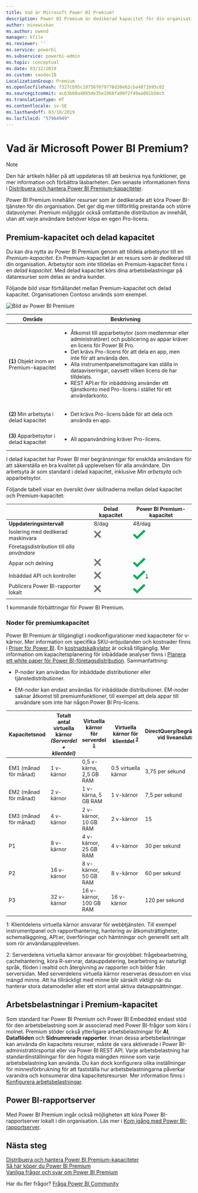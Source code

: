 ```yaml
---
title: Vad är Microsoft Power BI Premium?
description: Power BI Premium är dedikerad kapacitet för din organisation eller ditt team som ger mer tillförlitlig prestanda och större datavolymer utan att du behöver köpa licenser per användare.
author: minewiskan
ms.author: owend
manager: kfile
ms.reviewer: ''
ms.service: powerbi
ms.subservice: powerbi-admin
ms.topic: conceptual
ms.date: 03/12/2019
ms.custom: seodec18
LocalizationGroup: Premium
ms.openlocfilehash: f327cb95c10756f079778d20e62cba4871b95c02
ms.sourcegitcommit: ac63b08a4085de35e1968fa90f2f49ea001b50c5
ms.translationtype: HT
ms.contentlocale: sv-SE
ms.lasthandoff: 03/18/2019
ms.locfileid: "57964949"
---
```

# <a name="what-is-microsoft-power-bi-premium"></a>Vad är Microsoft Power BI Premium?

> [!NOTE]
> Den här artikeln håller på att uppdateras till att beskriva nya funktioner, ge mer information och förbättra läsbarheten. Den senaste informationen finns i [Distribuera och hantera Power BI Premium-kapaciteter](whitepaper-powerbi-premium-deployment.md).

Power BI Premium innehåller resurser som är dedikerade att köra Power BI-tjänsten för din organisation. Det ger dig mer tillförlitlig prestanda och större datavolymer. Premium möjliggör också omfattande distribution av innehåll, utan att varje användare behöver köpa en egen Pro-licens.  

## <a name="premium-capacity-and-shared-capacity"></a>Premium-kapacitet och delad kapacitet

Du kan dra nytta av Power BI Premium genom att tilldela arbetsytor till en *Premium-kapacitet*. En Premium-kapacitet är en resurs som är dedikerad till din organisation. Arbetsytor som inte tilldelas en Premium-kapacitet finns i en *delad kapacitet*. Med delad kapacitet körs dina arbetsbelastningar på dataresurser som delas av andra kunder.

Följande bild visar förhållandet mellan Premium-kapacitet och delad kapacitet. Organisationen Contoso används som exempel.

![Bild av Power BI Premium](media/service-premium/premium-chart.png)

| Område | Beskrivning |
| --- | --- |
| **(1)** Objekt inom en Premium-kapacitet | <ul><li>Åtkomst till apparbetsytor (som medlemmar eller administratörer) och publicering av appar kräver en licens för Power BI Pro.<li>Det krävs Pro-licens för att dela en app, men inte för att använda den.<li>Alla instrumentpanelsmottagare kan ställa in dataaviseringar, oavsett vilken licens de har tilldelats.<li>REST API:er för inbäddning använder ett tjänstkonto med Pro-licens i stället för ett användarkonto.</ul> |
| **(2)** Min arbetsyta i delad kapacitet | <ul><li>Det krävs Pro-licens både för att dela och använda en app.</ul> |
| **(3)** Apparbetsytor i delad kapacitet | <ul><li>All appanvändning kräver Pro-licens.</ul>|
| | |

I delad kapacitet har Power BI mer begränsningar för enskilda användare för att säkerställa en bra kvalitet på upplevelsen för alla användare. Din arbetsyta är som standard i delad kapacitet, inklusive *Min arbetsyta* och apparbetsytor.

Följande tabell visar en översikt över skillnaderna mellan delad kapacitet och Premium-kapacitet:

|  | Delad kapacitet | Power BI Premium-kapacitet |
| --- | --- | --- |
| **Uppdateringsintervall** |8/dag |48/dag |
| Isolering med dedikerad maskinvara |![Inte tillgänglig](media/service-premium/not-available.png) |![](media/service-premium/available.png) |
| Företagsdistribution till *alla användare* | | |
| Appar och delning |![Inte tillgänglig](media/service-premium/not-available.png) |![](media/service-premium/available.png) |
| Inbäddad API och kontroller |![Inte tillgänglig](media/service-premium/not-available.png) |![](media/service-premium/available.png)<sup>[1](#fnt1)</sup> |
| Publicera Power BI-rapporter lokalt |![Inte tillgänglig](media/service-premium/not-available.png) |![](media/service-premium/available.png) |
| | | |

<a name="fnt1">1</a> kommande förbättringar för Power BI Premium.



### <a name="premium-capacity-nodes"></a>Noder för premiumkapacitet

Power BI Premium är tillgängligt i nodkonfigurationer med kapaciteter för v-kärnor. Mer information om specifika SKU-erbjudanden och kostnader finns i [Priser för Power BI](https://powerbi.microsoft.com/pricing/). En [kostnadskalkylator](https://powerbi.microsoft.com/calculator/) är också tillgänglig. Mer information om kapacitetsplanering för inbäddade analyser finns i [Planera ett white paper för Power BI-företagsdistribution](https://aka.ms/pbienterprisedeploy). Sammanfattning:

* P-noder kan användas för inbäddade distributioner eller tjänstedistributioner.

* EM-noder kan endast användas för inbäddade distributioner. EM-noder saknar åtkomst till premiumfunktioner, till exempel att dela appar till användare som inte har någon Power BI Pro-licens.

| Kapacitetsnod | Totalt antal virtuella kärnor<br/>*(Serverdel + klientdel)*  | Virtuella kärnor för serverdel <sup>[1](#fn1)</sup> | Virtuella kärnor för klientdel <sup>[2](#fn2)</sup> | DirectQuery/begränsningar vid liveanslutning | Maximalt antal samtidiga uppdateringar |
| --- | --- | --- | --- | --- | --- |
| EM1 (månad för månad) |1 v-kärnor |0,5 v-kärna, 2,5 GB RAM |0.5 virtuella kärnor |3,75 per sekund |  1 |
| EM2 (månad för månad) |2 v-kärnor |1 v-kärna, 5 GB RAM |1 v-kärnor |7,5 per sekund |  2 |
| EM3 (månad för månad) |4 v-kärnor |2 v-kärnor, 10 GB RAM |2 v-kärnor | 15 | 3 |
| P1 |8 v-kärnor |4 v-kärnor, 25 GB RAM |4 v-kärnor |30 per sekund | 6 |
| P2 |16 v-kärnor |8 v-kärnor, 50 GB RAM |8 v-kärnor |60 per sekund | 12 |
| P3 |32 v-kärnor |16 v-kärnor, 100 GB RAM |16 v-kärnor |120 per sekund | 24 |
| | | | | | |

<a name="fn1">1</a>: Klientdelens virtuella kärnor ansvarar för webbtjänsten. Till exempel instrumentpanel och rapporthantering, hantering av åtkomsträttigheter, schemaläggning, API:er, överföringar och hämtningar och generellt sett allt som rör användarupplevelsen. 

<a name="fn2">2</a>: Serverdelens virtuella kärnor ansvarar för grovjobbet: frågebearbetning, cachehantering, köra R-servrar, datauppdatering, bearbetning av naturligt språk, flöden i realtid och återgivning av rapporter och bilder från serversidan. Med serverdelens virtuella kärnor reserveras dessutom en viss mängd minne. Att ha tillräckligt med minne blir särskilt viktigt när du hanterar stora datamodeller eller ett stort antal aktiva datauppsättningar.

## <a name="workloads-in-premium-capacity"></a>Arbetsbelastningar i Premium-kapacitet

Som standard har Power BI Premium och Power BI Embedded endast stöd för den arbetsbelastning som är associerad med Power BI-frågor som körs i molnet. Premium stöder också ytterligare arbetsbelastningar för **AI**, **Dataflöden** och **Sidnumrerade rapporter**. Innan dessa arbetsbelastningar kan använda din kapacitets resurser, måste de vara aktiverade i Power BI-administratörsportal eller via Power BI REST API. Varje arbetsbelastning har standardinställningar för den högsta mängden minne som varje arbetsbelastning kan använda. Du kan dock konfigurera olika inställningar för minnesförbrukning för att fastställa hur arbetsbelastningarna påverkar varandra och konsumerar dina kapacitetsresurser. Mer information finns i [Konfigurera arbetsbelastningar](service-admin-premium-workloads.md).

## <a name="power-bi-report-server"></a>Power BI-rapportserver

Med Power BI Premium ingår också möjligheten att köra Power BI-rapportserver lokalt i din organisation. Läs mer i [Kom igång med Power BI-rapportserver](report-server/get-started.md).

## <a name="next-steps"></a>Nästa steg

[Distribuera och hantera Power BI Premium-kapaciteter](whitepaper-powerbi-premium-deployment.md)   
[Så här köper du Power BI Premium](service-admin-premium-purchase.md)   
[Vanliga frågor och svar om Power BI Premium](service-premium-faq.md)   



Har du fler frågor? [Fråga Power BI Community](https://community.powerbi.com/)
